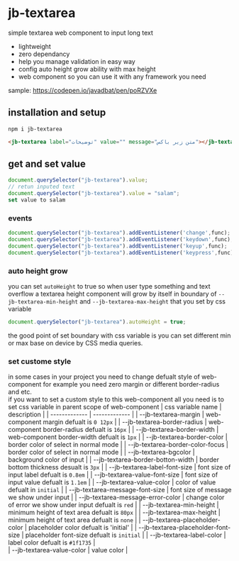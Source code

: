 # jb-textarea

simple textarea web component to input long text

- lightweight
- zero dependancy
- help you manage validation in easy way
- config auto height grow ability with max height
- web component so you can use it with any framework you need

sample: <https://codepen.io/javadbat/pen/poRZVXe>

## installation and setup

```bash
npm i jb-textarea
```

```html
<jb-textarea label="توضیحات" value="" message="متن زیر باکس"></jb-textarea>
```

## get and set value

```js
document.querySelector("jb-textarea").value;
// retun inputed text
document.querySelector("jb-textarea").value = "salam";
set value to salam
```

### events

```js
document.querySelector("jb-textarea").addEventListener('change',func);
document.querySelector("jb-textarea").addEventListener('keydown',func);
document.querySelector("jb-textarea").addEventListener('keyup',func);
document.querySelector("jb-textarea").addEventListener('keypress',func);
```

### auto height grow

you can set `autoHeight` to true so when user type something and text overflow a textarea height component will grow by itself in boundary of `--jb-textarea-min-height` and `--jb-textarea-max-height` that you set by css variable 

```js
document.querySelector("jb-textarea").autoHeight = true;
```

the good point of set boundary with css variable is you can set different min or max base on device by CSS media queries.

### set custome style

in some cases in your project you need to change defualt style of web-component for example you need zero margin or different border-radius and etc.    
if you want to set a custom style to this web-component all you need is to set css variable in parent scope of web-component 
| css variable name                     | description                                                                                   |
| -------------                         | -------------                                                                                 |
| --jb-textarea-margin                  | web-component margin defualt is `0 12px`                                                      |
| --jb-textarea-border-radius           | web-component border-radius defualt is `16px`                                                 |
| --jb-textarea-border-width            | web-component border-width defualt is `1px`                                                   |
| --jb-textarea-border-color            | border color of select in normal mode                                                         |
| --jb-textarea-border-color-focus      | border color of select in normal mode                                                         |
| --jb-textarea-bgcolor                 | background color of input                                                                     |
| --jb-textarea-border-botton-width     | border bottom thickness desualt is `3px`                                                      |
| --jb-textarea-label-font-size         | font size of input label defualt is `0.8em`                                                   |
| --jb-textarea-value-font-size         | font size of input value defualt is `1.1em`                                                   |
| --jb-textarea-value-color             | color of value defualt in `initial`                                                           |
| --jb-textarea-message-font-size       | font size of message we show under input                                                      |
| --jb-textarea-message-error-color     | change color of error we show under input defualt is `red`                                    |
| --jb-textarea-min-height              | minimum height of text area defualt is `80px`                                                 |
| --jb-textarea-max-height              | minimum height of text area defualt is `none`                                                 |
| --jb-textarea-placeholder-color       | placeholder color defualt is 'initial'                                                        |
| --jb-textarea-placeholder-font-size   | placeholder font-size defualt is `initial`                                                    |
| --jb-textarea-label-color             | label color defualt is `#1f1735`                                                              |    
| --jb-textarea-value-color             | value color                                                                                   |